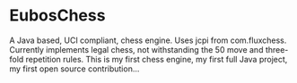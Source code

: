# EubosChess
A Java based, UCI compliant, chess engine. Uses jcpi from com.fluxchess.
Currently implements legal chess, not withstanding the 50 move and three-fold repetition rules. This is my first chess engine, my first full Java project, my first open source contribution...
